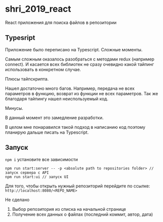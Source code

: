 # shri_2019_react
React приложения для поиска файлов в репозитории

## Typesript
 Приложение было переписано на Typescript.
 Сложные моменты.
 
 Самым сложным оказалось разобраться с методами redux (например connect). И касается всех библиотек не сразу очевидно какой тайпинг использовать в конкретном случае.
 
 Плюсы тайпскрипта.
 
 Нашел достаточно много багов. Например, передача не всех параметров в функцию, возврат из функции не всех параметров. Так же благодаря тайпингу нашел неиспользуемый код.
 
 Минусы.
 
 В данный момент это замедление разработки.
 
 В целом мне понаравился такой подход в написанию код поэтому планирую дальше писать на Typescript.

## Запуск
`npm i` установите все зависимости

```$xslt
npm run start:server -- -p <absolute path to repositories folder> //запуск сервера с API
npm run start:ui // запуск UI
```

Для того, чтобы открыть нужный репозиторий перейдите по ссылке: `http://localhost:8080/<REPO_NAME>`

Не сделано
1. Выбор репозитория из списка на начальной странице
2. Получение всех данных о файлах (последний коммит, автор, дата)



